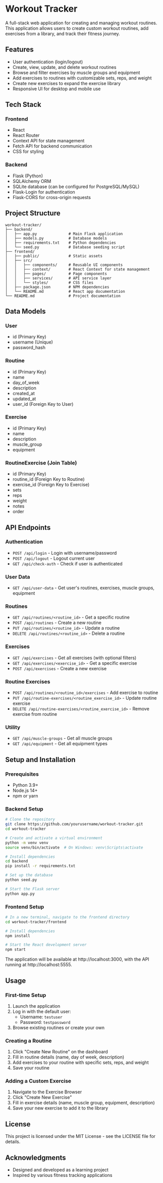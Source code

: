 # Workout Tracker

A full-stack web application for creating and managing workout routines. This application allows users to create custom workout routines, add exercises from a library, and track their fitness journey.

## Features

- User authentication (login/logout)
- Create, view, update, and delete workout routines
- Browse and filter exercises by muscle groups and equipment
- Add exercises to routines with customizable sets, reps, and weight
- Create new exercises to expand the exercise library
- Responsive UI for desktop and mobile use

## Tech Stack

### Frontend

- React
- React Router
- Context API for state management
- Fetch API for backend communication
- CSS for styling

### Backend

- Flask (Python)
- SQLAlchemy ORM
- SQLite database (can be configured for PostgreSQL/MySQL)
- Flask-Login for authentication
- Flask-CORS for cross-origin requests

## Project Structure

```
workout-tracker/
├── backend/
│   ├── app.py              # Main Flask application
│   ├── models.py           # Database models
│   ├── requirements.txt    # Python dependencies
│   └── seed.py             # Database seeding script
├── frontend/
│   ├── public/             # Static assets
│   ├── src/
│   │   ├── components/     # Reusable UI components
│   │   ├── context/        # React Context for state management
│   │   ├── pages/          # Page components
│   │   ├── services/       # API service layer
│   │   └── styles/         # CSS files
│   ├── package.json        # NPM dependencies
│   └── README.md           # React app documentation
└── README.md               # Project documentation
```

## Data Models

### User

- id (Primary Key)
- username (Unique)
- password_hash

### Routine

- id (Primary Key)
- name
- day_of_week
- description
- created_at
- updated_at
- user_id (Foreign Key to User)

### Exercise

- id (Primary Key)
- name
- description
- muscle_group
- equipment

### RoutineExercise (Join Table)

- id (Primary Key)
- routine_id (Foreign Key to Routine)
- exercise_id (Foreign Key to Exercise)
- sets
- reps
- weight
- notes
- order

## API Endpoints

### Authentication

- `POST /api/login` - Login with username/password
- `POST /api/logout` - Logout current user
- `GET /api/check-auth` - Check if user is authenticated

### User Data

- `GET /api/user-data` - Get user's routines, exercises, muscle groups, equipment

### Routines

- `GET /api/routines/<routine_id>` - Get a specific routine
- `POST /api/routines` - Create a new routine
- `PUT /api/routines/<routine_id>` - Update a routine
- `DELETE /api/routines/<routine_id>` - Delete a routine

### Exercises

- `GET /api/exercises` - Get all exercises (with optional filters)
- `GET /api/exercises/<exercise_id>` - Get a specific exercise
- `POST /api/exercises` - Create a new exercise

### Routine Exercises

- `POST /api/routines/<routine_id>/exercises` - Add exercise to routine
- `PUT /api/routine-exercises/<routine_exercise_id>` - Update routine exercise
- `DELETE /api/routine-exercises/<routine_exercise_id>` - Remove exercise from routine

### Utility

- `GET /api/muscle-groups` - Get all muscle groups
- `GET /api/equipment` - Get all equipment types

## Setup and Installation

### Prerequisites

- Python 3.9+
- Node.js 14+
- npm or yarn

### Backend Setup

```bash
# Clone the repository
git clone https://github.com/yourusername/workout-tracker.git
cd workout-tracker

# Create and activate a virtual environment
python -m venv venv
source venv/bin/activate  # On Windows: venv\Scripts\activate

# Install dependencies
cd backend
pip install -r requirements.txt

# Set up the database
python seed.py

# Start the Flask server
python app.py
```

### Frontend Setup

```bash
# In a new terminal, navigate to the frontend directory
cd workout-tracker/frontend

# Install dependencies
npm install

# Start the React development server
npm start
```

The application will be available at http://localhost:3000, with the API running at http://localhost:5555.

## Usage

### First-time Setup

1. Launch the application
2. Log in with the default user:
   - Username: `testuser`
   - Password: `testpassword`
3. Browse existing routines or create your own

### Creating a Routine

1. Click "Create New Routine" on the dashboard
2. Fill in routine details (name, day of week, description)
3. Add exercises to your routine with specific sets, reps, and weight
4. Save your routine

### Adding a Custom Exercise

1. Navigate to the Exercise Browser
2. Click "Create New Exercise"
3. Fill in exercise details (name, muscle group, equipment, description)
4. Save your new exercise to add it to the library

## License

This project is licensed under the MIT License - see the LICENSE file for details.

## Acknowledgments

- Designed and developed as a learning project
- Inspired by various fitness tracking applications
